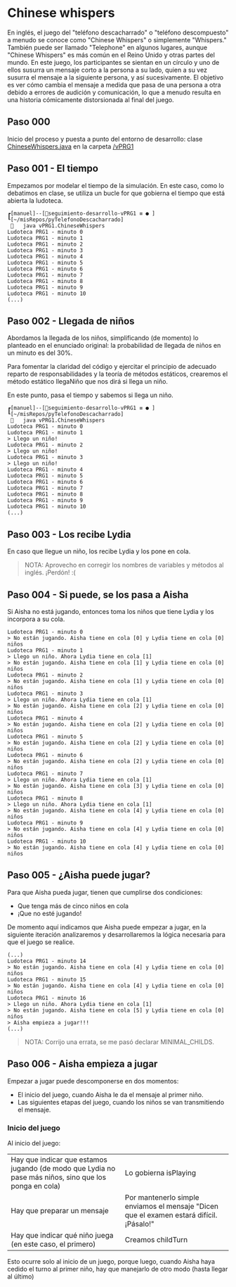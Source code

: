 # Chinese whispers

En inglés, el juego del "teléfono descacharrado" o "teléfono descompuesto" a menudo se conoce como "Chinese Whispers" o simplemente "Whispers." También puede ser llamado "Telephone" en algunos lugares, aunque "Chinese Whispers" es más común en el Reino Unido y otras partes del mundo. En este juego, los participantes se sientan en un círculo y uno de ellos susurra un mensaje corto a la persona a su lado, quien a su vez susurra el mensaje a la siguiente persona, y así sucesivamente. El objetivo es ver cómo cambia el mensaje a medida que pasa de una persona a otra debido a errores de audición y comunicación, lo que a menudo resulta en una historia cómicamente distorsionada al final del juego.

## Paso 000

Inicio del proceso y puesta a punto del entorno de desarrollo: clase [ChineseWhispers.java](ChineseWhispers.java) en la carpeta [/vPRG1](/)

## Paso 001 - El tiempo

Empezamos por modelar el tiempo de la simulación. En este caso, como lo debatimos en clase, se utiliza un bucle for que gobierna el tiempo que está abierta la ludoteca.

```
┏[manuel]--[seguimiento-desarrollo-vPRG1 ≡ ● ]
┖[~/misRepos/pyTelefonoDescacharrado]
    java vPRG1.ChineseWhispers 
Ludoteca PRG1 - minuto 0
Ludoteca PRG1 - minuto 1
Ludoteca PRG1 - minuto 2
Ludoteca PRG1 - minuto 3
Ludoteca PRG1 - minuto 4
Ludoteca PRG1 - minuto 5
Ludoteca PRG1 - minuto 6
Ludoteca PRG1 - minuto 7
Ludoteca PRG1 - minuto 8
Ludoteca PRG1 - minuto 9
Ludoteca PRG1 - minuto 10
(...)
```

## Paso 002 - Llegada de niños

Abordamos la llegada de los niños, simplificando (de momento) lo planteado en el enunciado original: la probabilidad de llegada de niños en un minuto es del 30%.

Para fomentar la claridad del código y ejercitar el principio de adecuado reparto de responsabilidades y la teoría de métodos estáticos, crearemos el método estático llegaNiño que nos dirá si llega un niño.

En este punto, pasa el tiempo y sabemos si llega un niño.

```
┏[manuel]--[seguimiento-desarrollo-vPRG1 ≡ ● ]
┖[~/misRepos/pyTelefonoDescacharrado]
    java vPRG1.ChineseWhispers 
Ludoteca PRG1 - minuto 0
Ludoteca PRG1 - minuto 1
> Llego un niño!
Ludoteca PRG1 - minuto 2
> Llego un niño!
Ludoteca PRG1 - minuto 3
> Llego un niño!
Ludoteca PRG1 - minuto 4
Ludoteca PRG1 - minuto 5
Ludoteca PRG1 - minuto 6
Ludoteca PRG1 - minuto 7
Ludoteca PRG1 - minuto 8
Ludoteca PRG1 - minuto 9
Ludoteca PRG1 - minuto 10
(...)
```

## Paso 003 - Los recibe Lydia

En caso que llegue un niño, los recibe Lydia y los pone en cola.

> NOTA: Aprovecho en corregir los nombres de variables y métodos al inglés. ¡Perdón! :(

## Paso 004 - Si puede, se los pasa a Aisha

Si Aisha no está jugando, entonces toma los niños que tiene Lydia y los incorpora a su cola.

```
Ludoteca PRG1 - minuto 0
> No están jugando. Aisha tiene en cola [0] y Lydia tiene en cola [0] niños
Ludoteca PRG1 - minuto 1
> Llego un niño. Ahora Lydia tiene en cola [1]
> No están jugando. Aisha tiene en cola [1] y Lydia tiene en cola [0] niños
Ludoteca PRG1 - minuto 2
> No están jugando. Aisha tiene en cola [1] y Lydia tiene en cola [0] niños
Ludoteca PRG1 - minuto 3
> Llego un niño. Ahora Lydia tiene en cola [1]
> No están jugando. Aisha tiene en cola [2] y Lydia tiene en cola [0] niños
Ludoteca PRG1 - minuto 4
> No están jugando. Aisha tiene en cola [2] y Lydia tiene en cola [0] niños
Ludoteca PRG1 - minuto 5
> No están jugando. Aisha tiene en cola [2] y Lydia tiene en cola [0] niños
Ludoteca PRG1 - minuto 6
> No están jugando. Aisha tiene en cola [2] y Lydia tiene en cola [0] niños
Ludoteca PRG1 - minuto 7
> Llego un niño. Ahora Lydia tiene en cola [1]
> No están jugando. Aisha tiene en cola [3] y Lydia tiene en cola [0] niños
Ludoteca PRG1 - minuto 8
> Llego un niño. Ahora Lydia tiene en cola [1]
> No están jugando. Aisha tiene en cola [4] y Lydia tiene en cola [0] niños
Ludoteca PRG1 - minuto 9
> No están jugando. Aisha tiene en cola [4] y Lydia tiene en cola [0] niños
Ludoteca PRG1 - minuto 10
> No están jugando. Aisha tiene en cola [4] y Lydia tiene en cola [0] niños
```

## Paso 005 - ¿Aisha puede jugar?

Para que Aisha pueda jugar, tienen que cumplirse dos condiciones:

- Que tenga más de cinco niños en cola
- ¡Que no esté jugando!

De momento aquí indicamos que Aisha puede empezar a jugar, en la siguiente iteración analizaremos y desarrollaremos la lógica necesaria para que el juego se realice.

```
(...)
Ludoteca PRG1 - minuto 14
> No están jugando. Aisha tiene en cola [4] y Lydia tiene en cola [0] niños
Ludoteca PRG1 - minuto 15
> No están jugando. Aisha tiene en cola [4] y Lydia tiene en cola [0] niños
Ludoteca PRG1 - minuto 16
> Llego un niño. Ahora Lydia tiene en cola [1]
> No están jugando. Aisha tiene en cola [5] y Lydia tiene en cola [0] niños
> Aisha empieza a jugar!!!
(...)
```

> NOTA: Corrijo una errata, se me pasó declarar MINIMAL_CHILDS.

## Paso 006 - Aisha empieza a jugar

Empezar a jugar puede descomponerse en dos momentos:

- El inicio del juego, cuando Aisha le da el mensaje al primer niño.
- Las siguientes etapas del juego, cuando los niños se van transmitiendo el mensaje.

### Inicio del juego

Al inicio del juego: 

|||
|-|-|
Hay que indicar que estamos jugando (de modo que Lydia no pase más niños, sino que los ponga en cola)|Lo gobierna isPlaying
Hay que preparar un mensaje|Por mantenerlo simple enviamos el mensaje "Dicen que el examen estará difícil. ¡Pásalo!"
Hay que indicar qué niño juega (en este caso, el primero)|Creamos childTurn

Esto ocurre solo al inicio de un juego, porque luego, cuando Aisha haya cedido el turno al primer niño, hay que manejarlo de otro modo (hasta llegar al último)
